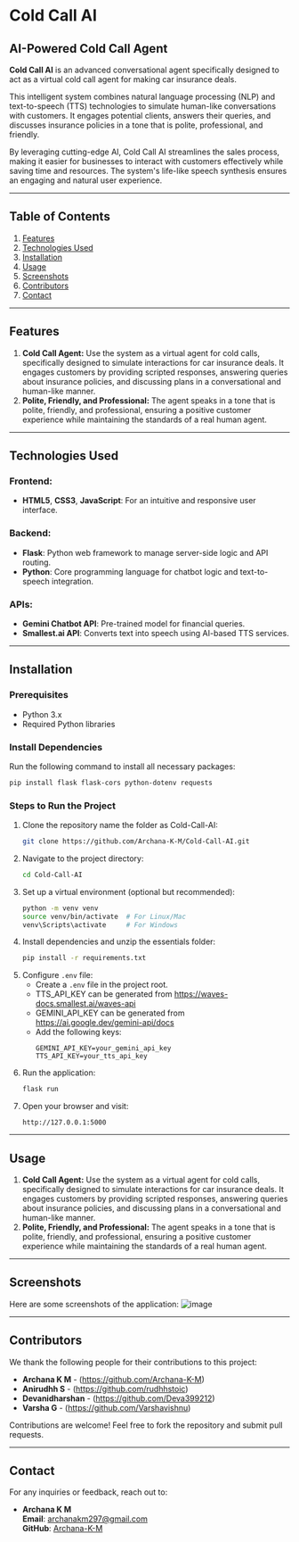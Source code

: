 # Cold Call AI
## AI-Powered Cold Call Agent

**Cold Call AI** is an advanced conversational agent specifically designed to act as a virtual cold call agent for making car insurance deals.

This intelligent system combines natural language processing (NLP) and text-to-speech (TTS) technologies to simulate human-like conversations with customers. It engages potential clients, answers their queries, and discusses insurance policies in a tone that is polite, professional, and friendly.

By leveraging cutting-edge AI, Cold Call AI streamlines the sales process, making it easier for businesses to interact with customers effectively while saving time and resources. The system's life-like speech synthesis ensures an engaging and natural user experience.

---

## Table of Contents
1. [Features](#features)
2. [Technologies Used](#technologies-used)
3. [Installation](#installation)
4. [Usage](#usage)
5. [Screenshots](#screenshots)
6. [Contributors](#contributors)
7. [Contact](#contact)

---

## Features
1. **Cold Call Agent:** Use the system as a virtual agent for cold calls, specifically designed to simulate interactions for car insurance deals. It engages customers by providing scripted responses, answering queries about insurance policies, and discussing plans in a conversational and human-like manner.
2. **Polite, Friendly, and Professional:** The agent speaks in a tone that is polite, friendly, and professional, ensuring a positive customer experience while maintaining the standards of a real human agent.

---

## Technologies Used
### Frontend:
- **HTML5**, **CSS3**, **JavaScript**: For an intuitive and responsive user interface.

### Backend:
- **Flask**: Python web framework to manage server-side logic and API routing.
- **Python**: Core programming language for chatbot logic and text-to-speech integration.

### APIs:
- **Gemini Chatbot API**: Pre-trained model for financial queries.
- **Smallest.ai API**: Converts text into speech using AI-based TTS services.

---

## Installation

### Prerequisites
- Python 3.x
- Required Python libraries

### Install Dependencies
Run the following command to install all necessary packages:
```bash
pip install flask flask-cors python-dotenv requests
```

### Steps to Run the Project
1. Clone the repository name the folder as Cold-Call-AI:
   ```bash
   git clone https://github.com/Archana-K-M/Cold-Call-AI.git
   ```
2. Navigate to the project directory:
   ```bash
   cd Cold-Call-AI
   ```
3. Set up a virtual environment (optional but recommended):
   ```bash
   python -m venv venv
   source venv/bin/activate  # For Linux/Mac
   venv\Scripts\activate     # For Windows
   ```
4. Install dependencies and unzip the essentials folder:
   ```bash
   pip install -r requirements.txt
   ```
5. Configure `.env` file:
   - Create a `.env` file in the project root.
   - TTS_API_KEY can be generated from https://waves-docs.smallest.ai/waves-api
   - GEMINI_API_KEY can be generated from https://ai.google.dev/gemini-api/docs
   - Add the following keys:
     ```env
     GEMINI_API_KEY=your_gemini_api_key
     TTS_API_KEY=your_tts_api_key    
     ```
6. Run the application:
   ```bash
   flask run
   ```
7. Open your browser and visit:
   ```
   http://127.0.0.1:5000
   ```

---

## Usage
1. **Cold Call Agent:** Use the system as a virtual agent for cold calls, specifically designed to simulate interactions for car insurance deals. It engages customers by providing scripted responses, answering queries about insurance policies, and discussing plans in a conversational and human-like manner.
2. **Polite, Friendly, and Professional:** The agent speaks in a tone that is polite, friendly, and professional, ensuring a positive customer experience while maintaining the standards of a real human agent.

---

## Screenshots
Here are some screenshots of the application:
![image](https://github.com/user-attachments/assets/c6366b72-a6ec-459e-85c2-d51ac259090e)


---

## Contributors
We thank the following people for their contributions to this project:

- **Archana K M** - (https://github.com/Archana-K-M)
- **Anirudhh S** - (https://github.com/rudhhstoic)
- **Devanidharshan** - (https://github.com/Deva399212)
- **Varsha G** - (https://github.com/Varshavishnu)

Contributions are welcome! Feel free to fork the repository and submit pull requests.

---

## Contact
For any inquiries or feedback, reach out to:

- **Archana K M**  
  **Email**: archanakm297@gmail.com  
  **GitHub**: [Archana-K-M](https://github.com/Archana-K-M)
